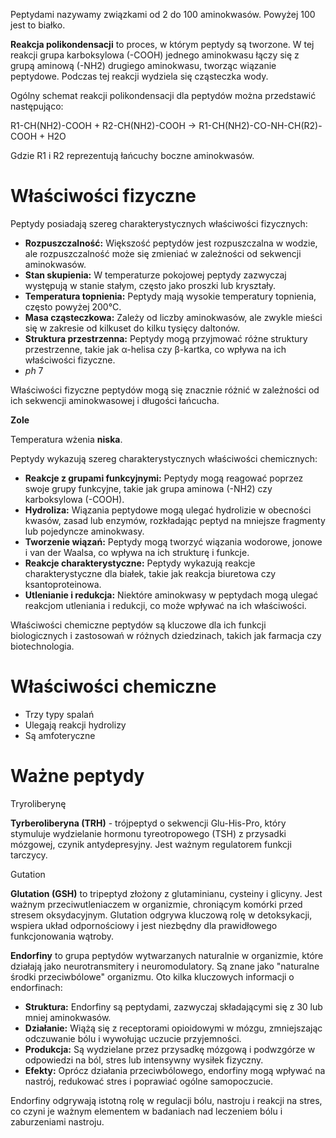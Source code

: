 Peptydami nazywamy związkami od 2 do 100 aminokwasów. Powyżej 100 jest to białko.

**Reakcja polikondensacji** to proces, w którym peptydy są tworzone. W tej reakcji grupa karboksylowa (-COOH) jednego aminokwasu łączy się z grupą aminową (-NH2) drugiego aminokwasu, tworząc wiązanie peptydowe. Podczas tej reakcji wydziela się cząsteczka wody.

Ogólny schemat reakcji polikondensacji dla peptydów można przedstawić następująco:

R1-CH(NH2)-COOH + R2-CH(NH2)-COOH → R1-CH(NH2)-CO-NH-CH(R2)-COOH + H2O

Gdzie R1 i R2 reprezentują łańcuchy boczne aminokwasów.

# Właściwości fizyczne

Peptydy posiadają szereg charakterystycznych właściwości fizycznych:

- **Rozpuszczalność:** Większość peptydów jest rozpuszczalna w wodzie, ale rozpuszczalność może się zmieniać w zależności od sekwencji aminokwasów.
- **Stan skupienia:** W temperaturze pokojowej peptydy zazwyczaj występują w stanie stałym, często jako proszki lub kryształy.
- **Temperatura topnienia:** Peptydy mają wysokie temperatury topnienia, często powyżej 200°C.
- **Masa cząsteczkowa:** Zależy od liczby aminokwasów, ale zwykle mieści się w zakresie od kilkuset do kilku tysięcy daltonów.
- **Struktura przestrzenna:** Peptydy mogą przyjmować różne struktury przestrzenne, takie jak α-helisa czy β-kartka, co wpływa na ich właściwości fizyczne.
- $ph~7$

Właściwości fizyczne peptydów mogą się znacznie różnić w zależności od ich sekwencji aminokwasowej i długości łańcucha.

**Zole**

Temperatura wżenia **niska**.

Peptydy wykazują szereg charakterystycznych właściwości chemicznych:

- **Reakcje z grupami funkcyjnymi:** Peptydy mogą reagować poprzez swoje grupy funkcyjne, takie jak grupa aminowa (-NH2) czy karboksylowa (-COOH).
- **Hydroliza:** Wiązania peptydowe mogą ulegać hydrolizie w obecności kwasów, zasad lub enzymów, rozkładając peptyd na mniejsze fragmenty lub pojedyncze aminokwasy.
- **Tworzenie wiązań:** Peptydy mogą tworzyć wiązania wodorowe, jonowe i van der Waalsa, co wpływa na ich strukturę i funkcje.
- **Reakcje charakterystyczne:** Peptydy wykazują reakcje charakterystyczne dla białek, takie jak reakcja biuretowa czy ksantoproteinowa.
- **Utlenianie i redukcja:** Niektóre aminokwasy w peptydach mogą ulegać reakcjom utleniania i redukcji, co może wpływać na ich właściwości.

Właściwości chemiczne peptydów są kluczowe dla ich funkcji biologicznych i zastosowań w różnych dziedzinach, takich jak farmacja czy biotechnologia.

# Właściwości chemiczne

- Trzy typy spalań
- Ulegają reakcji hydrolizy
- Są amfoteryczne

# Ważne peptydy

Tryroliberynę

**Tyrberoliberyna (TRH)** - trójpeptyd o sekwencji Glu-His-Pro, który stymuluje wydzielanie hormonu tyreotropowego (TSH) z przysadki mózgowej, czynik antydepresyjny. Jest ważnym regulatorem funkcji tarczycy.

Gutation

**Glutation (GSH)** to tripeptyd złożony z glutaminianu, cysteiny i glicyny. Jest ważnym przeciwutleniaczem w organizmie, chroniącym komórki przed stresem oksydacyjnym. Glutation odgrywa kluczową rolę w detoksykacji, wspiera układ odpornościowy i jest niezbędny dla prawidłowego funkcjonowania wątroby.

**Endorfiny** to grupa peptydów wytwarzanych naturalnie w organizmie, które działają jako neurotransmitery i neuromodulatory. Są znane jako "naturalne środki przeciwbólowe" organizmu. Oto kilka kluczowych informacji o endorfinach:

- **Struktura:** Endorfiny są peptydami, zazwyczaj składającymi się z 30 lub mniej aminokwasów.
- **Działanie:** Wiążą się z receptorami opioidowymi w mózgu, zmniejszając odczuwanie bólu i wywołując uczucie przyjemności.
- **Produkcja:** Są wydzielane przez przysadkę mózgową i podwzgórze w odpowiedzi na ból, stres lub intensywny wysiłek fizyczny.
- **Efekty:** Oprócz działania przeciwbólowego, endorfiny mogą wpływać na nastrój, redukować stres i poprawiać ogólne samopoczucie.

Endorfiny odgrywają istotną rolę w regulacji bólu, nastroju i reakcji na stres, co czyni je ważnym elementem w badaniach nad leczeniem bólu i zaburzeniami nastroju.